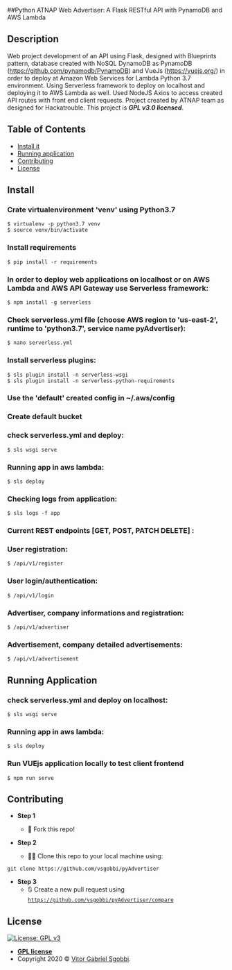 ##Python ATNAP Web Advertiser: A Flask RESTful API with PynamoDB and AWS Lambda

## Description
Web project development of an API using Flask, designed with Blueprints pattern, 
database created with NoSQL DynamoDB as PynamoDB (https://github.com/pynamodb/PynamoDB) 
and VueJs (https://vuejs.org/) in order to deploy at Amazon Web Services for Lambda Python 3.7 environment.
Using Serverless framework to deploy on localhost and deploying it to AWS Lambda as well. 
Used NodeJS Axios to access created API routes with front end client requests.
Project created by ATNAP team as designed for Hackatrouble.
This project is ***GPL v3.0 licensed***.

## Table of Contents


- [Install it](#install)
- [Running application](#running)
- [Contributing](#contributing)
- [License](#license)

## Install

### Crate virtualenvironment 'venv' using Python3.7
```
$ virtualenv -p python3.7 venv
$ source venv/bin/activate
```
### Install requirements
```
$ pip install -r requirements
```
### In order to deploy web applications on localhost or on AWS Lambda and AWS API Gateway use Serverless framework:
```
$ npm install -g serverless
```

### Check serverless.yml file (choose AWS region to 'us-east-2', runtime to 'python3.7', service name pyAdvertiser):
```
$ nano serverless.yml
```

### Install serverless plugins:
```
$ sls plugin install -n serverless-wsgi
$ sls plugin install -n serverless-python-requirements
```
### Use the 'default' created config in ~/.aws/config
### Create default bucket
### check serverless.yml and deploy: 
```
$ sls wsgi serve
```
### Running app in aws lambda:
```
$ sls deploy
```
### Checking logs from application:
```
$ sls logs -f app
```
### Current REST endpoints [GET, POST, PATCH DELETE] :
### User registration:
```
$ /api/v1/register
```
### User login/authentication:
```
$ /api/v1/login
```
### Advertiser, company informations and registration:
```
$ /api/v1/advertiser
```
### Advertisement, company detailed advertisements:
```
$ /api/v1/advertisement
```


## Running Application
### check serverless.yml and deploy on localhost: 
```
$ sls wsgi serve
```
### Running app in aws lambda:
```
$ sls deploy
```
### Run VUEjs application locally to test client frontend
```
$ npm run serve
```

## Contributing

- **Step 1**
    - 🍴 Fork this repo!

- **Step 2**
    - 🔨🔨 Clone this repo to your local machine using:
```
git clone https://github.com/vsgobbi/pyAdvertiser
```

- **Step 3**
    - 🔃 Create a new pull request using 
    <a href="https://github.com/vsgobbi/pyAdvertiser/compare/" target="_blank">`https://github.com/vsgobbi/pyAdvertiser/compare`</a>

## License

 [![License: GPL v3](https://img.shields.io/badge/License-GPLv3-blue.svg)](https://www.gnu.org/licenses/gpl-3.0)
- **[GPL license](https://www.gnu.org/licenses/gpl-3.0)**
- Copyright 2020 © <a href="https://github.com/vsgobbi" target="_blank">Vitor Gabriel Sgobbi</a>.
